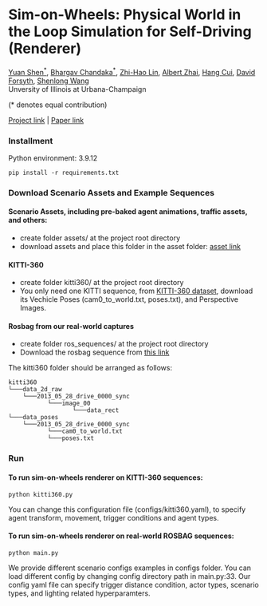 # Sim-on-Wheels: Physical World in the Loop Simulation for Self-Driving (Renderer)

[Yuan Shen<sup>*</sup>](https://yshen47.github.io/),
[Bhargav Chandaka<sup>*</sup>](https://bchandaka.github.io),
[Zhi-Hao Lin](https://zhihao-lin.github.io),
[Albert Zhai](https://ajzhai.github.io),
[Hang Cui](https://hangpersonal.com),
[David Forsyth](http://luthuli.cs.uiuc.edu/~daf/),
[Shenlong Wang](https://shenlong.web.illinois.edu/)<br/>
Unversity of Illinois at Urbana-Champaign

(* denotes equal contribution)

[Project link](https://sim-on-wheels.github.io/) | [Paper link](https://arxiv.org/abs/2306.08807)

### Installment
Python environment: 3.9.12
```
pip install -r requirements.txt
```

### Download Scenario Assets and Example Sequences

#### Scenario Assets, including pre-baked agent animations, traffic assets, and others:
- create folder assets/ at the project root directory
- download assets and place this folder in the asset folder: [asset link](https://uofi.box.com/s/7h7w1jazgmgu7vpcrfnoackqt07axb2q)

#### KITTI-360
- create folder kitti360/ at the project root directory
- You only need one KITTI sequence, from [KITTI-360 dataset](https://www.cvlibs.net/datasets/kitti-360/download.php), download its Vechicle Poses (cam0_to_world.txt, poses.txt), and Perspective Images. 

#### Rosbag from our real-world captures
- create folder ros_sequences/ at the project root directory
- Download the rosbag sequence from [this link](https://drive.google.com/drive/folders/1yHUMqnT3Lz7-TBsCSvRaByM7l5fAjQz8?usp=share_link)

The kitti360 folder should be arranged as follows:
```
kitti360   
└───data_2d_raw
    └───2013_05_28_drive_0000_sync
           └───image_00
                  └───data_rect
└───data_poses   
    └───2013_05_28_drive_0000_sync
           └───cam0_to_world.txt
           └───poses.txt
```

### Run
#### To run sim-on-wheels renderer on KITTI-360 sequences:
```
python kitti360.py
```

You can change this configuration file (configs/kitti360.yaml), to specify agent transform, movement, trigger conditions and agent types.  

#### To run sim-on-wheels renderer on real-world ROSBAG sequences:
```
python main.py
```

We provide different scenario configs examples in configs folder. You can load different config by changing config directory path in main.py:33. Our config yaml file can specify trigger distance condition, actor types, scenario types, and lighting related hyperparamters. 
